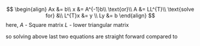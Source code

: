 $$
\begin{align}
Ax &= b\\
x &= A^{-1}b\\
\text{or}\\
A &= LL^{T}\\
\text{solve for}  &\\ 
L^{T}x &= y \\
Ly &= b
\end{align}
$$
here, 
$A$ - Square matrix 
$L$ - lower triangular matrix 

so solving above last two equations are straight forward compared to 
